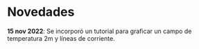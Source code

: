 # Novedades

**15 nov 2022**: Se incorporó un tutorial para graficar un campo de temperatura 2m y líneas de corriente.



